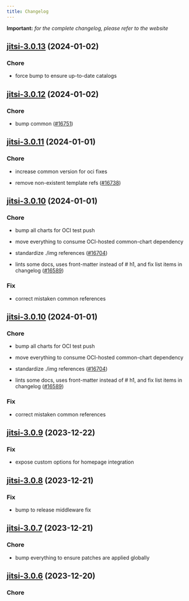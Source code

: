 ```yaml
---
title: Changelog
---
```


**Important:**
*for the complete changelog, please refer to the website*



## [jitsi-3.0.13](https://github.com/truecharts/charts/compare/jitsi-3.0.12...jitsi-3.0.13) (2024-01-02)

### Chore



- force bump to ensure up-to-date catalogs


## [jitsi-3.0.12](https://github.com/truecharts/charts/compare/jitsi-3.0.11...jitsi-3.0.12) (2024-01-02)

### Chore



- bump common ([#16751](https://github.com/truecharts/charts/issues/16751))


## [jitsi-3.0.11](https://github.com/truecharts/charts/compare/jitsi-3.0.10...jitsi-3.0.11) (2024-01-01)

### Chore



- increase common version for oci fixes

- remove non-existent template refs ([#16738](https://github.com/truecharts/charts/issues/16738))


## [jitsi-3.0.10](https://github.com/truecharts/charts/compare/jitsi-3.0.9...jitsi-3.0.10) (2024-01-01)

### Chore



- bump all charts for OCI test push

- move everything to consume OCI-hosted common-chart dependency

- standardize ./img references ([#16704](https://github.com/truecharts/charts/issues/16704))

- lints some docs, uses front-matter instead of # h1, and fix list items in changelog ([#16589](https://github.com/truecharts/charts/issues/16589))

### Fix



- correct mistaken common references


## [jitsi-3.0.10](https://github.com/truecharts/charts/compare/jitsi-3.0.9...jitsi-3.0.10) (2024-01-01)

### Chore



- bump all charts for OCI test push

- move everything to consume OCI-hosted common-chart dependency

- standardize ./img references ([#16704](https://github.com/truecharts/charts/issues/16704))

- lints some docs, uses front-matter instead of # h1, and fix list items in changelog ([#16589](https://github.com/truecharts/charts/issues/16589))

### Fix



- correct mistaken common references
## [jitsi-3.0.9](https://github.com/truecharts/charts/compare/jitsi-3.0.8...jitsi-3.0.9) (2023-12-22)

### Fix

- expose custom options for homepage integration

## [jitsi-3.0.8](https://github.com/truecharts/charts/compare/jitsi-3.0.7...jitsi-3.0.8) (2023-12-21)

### Fix

- bump to release middleware fix

## [jitsi-3.0.7](https://github.com/truecharts/charts/compare/jitsi-3.0.6...jitsi-3.0.7) (2023-12-21)

### Chore

- bump everything to ensure patches are applied globally

## [jitsi-3.0.6](https://github.com/truecharts/charts/compare/jitsi-3.0.5...jitsi-3.0.6) (2023-12-20)

### Chore
